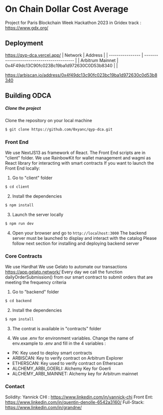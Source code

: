 # On Chain Dollar Cost Average

Project for Paris Blockchain Week Hackathon 2023 in Gridex track : https://www.gdx.org/

## Deployment
https://qyp-dca.vercel.app/
| Network          | Address                                    |
| ---------------- | ------------------------------------------ |
| Arbitrum Mainnet | 0x4F49dc13C90fc023Bc19ba1d972630C0D53b8340 |  |

https://arbiscan.io/address/0x4f49dc13c90fc023bc19ba1d972630c0d53b8340

## Building ODCA
##### Clone the project
Clone the repository on your local machine
```bash
$ git clone https://github.com/0xyanc/qyp-dca.git
```

### Front End ###
We use NextJS13 as framework of React. The Front End scripts are in "client" folder.
We use RainbowKit for wallet management and wagmi as React library for interacting with smart contracts
If you want to launch the Front End locally:

1. Go to "client" folder
```bash
$ cd client
```

2. Install the dependencies
```bash
$ npm install
```

3. Launch the server locally
```bash
$ npm run dev
```

4. Open your browser and go to `http://localhost:3000`
The backend server must be launched to display and interact with the catalog
Please follow next section for installing and deploying backend server

### Core Contracts ###
We use Hardhat
We use Gelato to automate our transactions https://app.gelato.network/
Every day we call the function dailyOrderSubmission() from our smart contract to submit orders that are meeting the frequency criteria

1. Go to "backend" folder
```bash
$ cd backend
```

2. Install the dependencies
```bash
$ npm install
```

3. The contrat is available in "contracts" folder

4. We use .env for environment variables. Change the name of env.example to .env and fill in the 4 variables :
- PK: Key used to deploy smart contracts
- ARBISCAN: Key to verify contract on Arbitrum Explorer
- ETHERSCAN: Key used to verify contract on Etherscan
- ALCHEMY_ARBI_GOERLI: Alchemy Key for Goerli
- ALCHEMY_ARBI_MAINNET: Alchemy key for Arbitrum mainnet

### Contact ###
Solidity: Yannick CHI : https://www.linkedin.com/in/yannick-chi
Front Ent: https://www.linkedin.com/in/quentin-denolle-6542a3160/
Full-Stack: https://www.linkedin.com/in/grandne/
